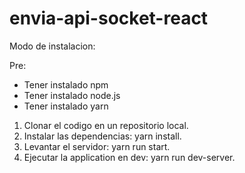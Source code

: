 # envia-api-socket-react

Modo de instalacion:

Pre:
* Tener instalado npm
* Tener instalado node.js
* Tener instalado yarn

1. Clonar el codigo en un repositorio local.
2. Instalar las dependencias: yarn install.
2. Levantar el servidor: yarn run start.
3. Ejecutar la application en dev: yarn run dev-server.

